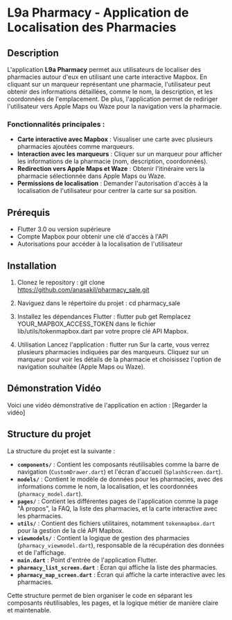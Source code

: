 # L9a Pharmacy - Application de Localisation des Pharmacies

## Description

L'application **L9a Pharmacy** permet aux utilisateurs de localiser des pharmacies autour d'eux en utilisant une carte interactive Mapbox. En cliquant sur un marqueur représentant une pharmacie, l'utilisateur peut obtenir des informations détaillées, comme le nom, la description, et les coordonnées de l'emplacement. De plus, l'application permet de rediriger l'utilisateur vers Apple Maps ou Waze pour la navigation vers la pharmacie.

### Fonctionnalités principales :
- **Carte interactive avec Mapbox** : Visualiser une carte avec plusieurs pharmacies ajoutées comme marqueurs.
- **Interaction avec les marqueurs** : Cliquer sur un marqueur pour afficher les informations de la pharmacie (nom, description, coordonnées).
- **Redirection vers Apple Maps et Waze** : Obtenir l'itinéraire vers la pharmacie sélectionnée dans Apple Maps ou Waze.
- **Permissions de localisation** : Demander l'autorisation d'accès à la localisation de l'utilisateur pour centrer la carte sur sa position.

## Prérequis

- Flutter 3.0 ou version supérieure
- Compte Mapbox pour obtenir une clé d'accès à l'API
- Autorisations pour accéder à la localisation de l'utilisateur

## Installation

1. Clonez le repository :
   git clone https://github.com/anasakil/pharmacy_sale.git
2. Naviguez dans le répertoire du projet :
   cd pharmacy_sale
3. Installez les dépendances Flutter :
   flutter pub get
   Remplacez YOUR_MAPBOX_ACCESS_TOKEN dans le fichier lib/utils/tokenmapbox.dart par votre propre clé API Mapbox.



4. Utilisation
   Lancez l'application :
   flutter run
   Sur la carte, vous verrez plusieurs pharmacies indiquées par des marqueurs. Cliquez sur un marqueur pour voir les détails de la pharmacie et choisissez l'option de navigation souhaitée (Apple Maps ou Waze).

## Démonstration Vidéo
Voici une vidéo démonstrative de l'application en action :
[Regarder la vidéo]




## Structure du projet
La structure du projet est la suivante :


- **`components/`** : Contient les composants réutilisables comme la barre de navigation (`CustomDrawer.dart`) et l'écran d'accueil (`SplashScreen.dart`).
- **`models/`** : Contient le modèle de données pour les pharmacies, avec des informations comme le nom, la localisation, et les coordonnées (`pharmacy_model.dart`).
- **`pages/`** : Contient les différentes pages de l'application comme la page "À propos", la FAQ, la liste des pharmacies, et la carte interactive avec les pharmacies.
- **`utils/`** : Contient des fichiers utilitaires, notamment `tokenmapbox.dart` pour la gestion de la clé API Mapbox.
- **`viewmodels/`** : Contient la logique de gestion des pharmacies (`pharmacy_viewmodel.dart`), responsable de la récupération des données et de l'affichage.
- **`main.dart`** : Point d'entrée de l'application Flutter.
- **`pharmacy_list_screen.dart`** : Écran qui affiche la liste des pharmacies.
- **`pharmacy_map_screen.dart`** : Écran qui affiche la carte interactive avec les pharmacies.

Cette structure permet de bien organiser le code en séparant les composants réutilisables, les pages, et la logique métier de manière claire et maintenable.


